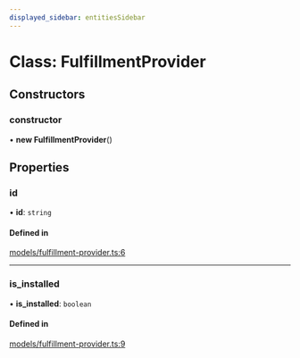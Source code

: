 ```yaml
---
displayed_sidebar: entitiesSidebar
---
```


# Class: FulfillmentProvider

## Constructors

### constructor

• **new FulfillmentProvider**()

## Properties

### id

• **id**: `string`

#### Defined in

[models/fulfillment-provider.ts:6](https://github.com/cloudnepal/medusa/blob/546577a8/packages/medusa/src/models/fulfillment-provider.ts#L6)

___

### is\_installed

• **is\_installed**: `boolean`

#### Defined in

[models/fulfillment-provider.ts:9](https://github.com/cloudnepal/medusa/blob/546577a8/packages/medusa/src/models/fulfillment-provider.ts#L9)
